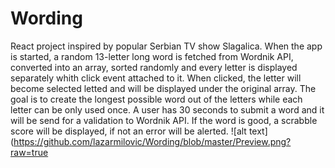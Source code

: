 # Wording
React project inspired by popular Serbian TV show Slagalica. When the app is started, a random 13-letter long word is fetched from Wordnik API, converted into an array, sorted randomly and every letter is displayed separately whith click event attached to it. When clicked, the letter will become selected letted and will be displayed under the original array. The goal is to create the longest possible word out of the letters while each letter can be only used once. A user has 30 seconds to submit a word and it will be send for a validation to Wordnik API. If the word is good, a scrabble score will be displayed, if not an error will be alerted. 
![alt text](https://github.com/lazarmilovic/Wording/blob/master/Preview.png?raw=true
